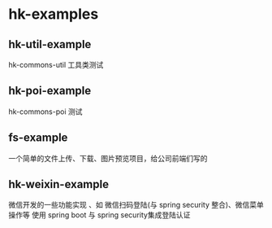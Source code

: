 # hk-examples
## hk-util-example ##
 hk-commons-util 工具类测试
 
## hk-poi-example ##
 hk-commons-poi 测试

## fs-example ##
  一个简单的文件上传、下载、图片预览项目，给公司前端们写的
  
## hk-weixin-example ##
 微信开发的一些功能实现 、如  微信扫码登陆(与 spring security 整合)、微信菜单操作等
 使用 spring boot 与 spring security集成登陆认证

